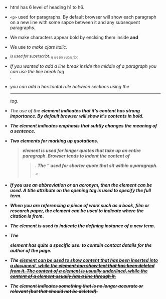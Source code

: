 * html has 6 level of heading h1 to h6.

* ```<p>``` used for paragraphs. By default browser will show each paragraph on a new line with some sapce between it and any subsequent paragraphs.

* We make characters appear bold by enclsing them inside <b> and </b>

* We use <i> to make cjars italic.

* <sup> is used for superscript. <sub> is ise for subscript.

* If you wanted to add a line break inside the middle of a paragraph you can use the line break tag <br />.

* you can add a horizontal rule between sections using the <hr /> tag.

* The use of the <strong> elememt indicates that it's content has strong importance. By default browser will show it's contents in bold.

* The <em> element indicates emphasis that subtly changes the meaning of a sentence.

* Two elements for marking up quotations. <blockquote> element is used for longer quotes that take up an entire paragraph. Browser tends to indent the content of <blockquote>. The <q> used for shorter quote that sit within a paragraph.

* If you use an abbreviation or an acronym, then the <abbr> element can be used. A title attribute on the opening tag is used to specify the full term.

* When you are referencing a piece of work such as a book, film or research paper, the <cite> element can be used to indicate where the citation is from.

* The <dfn> element is used to indicate the defining instance of a new term.

* The <address> element has quite a specific use: to contain contact details for the author of the page.

* The <ins> element can be used to show content that has been inserted into a document, while the <del> element can show text that has been deleted from it.
The content of a <ins> element is usually underlined, while the content of a <del> element usually has a line through it.

* The <s> element indicates something that is no longer accurate or relevant (but that should not be deleted).
